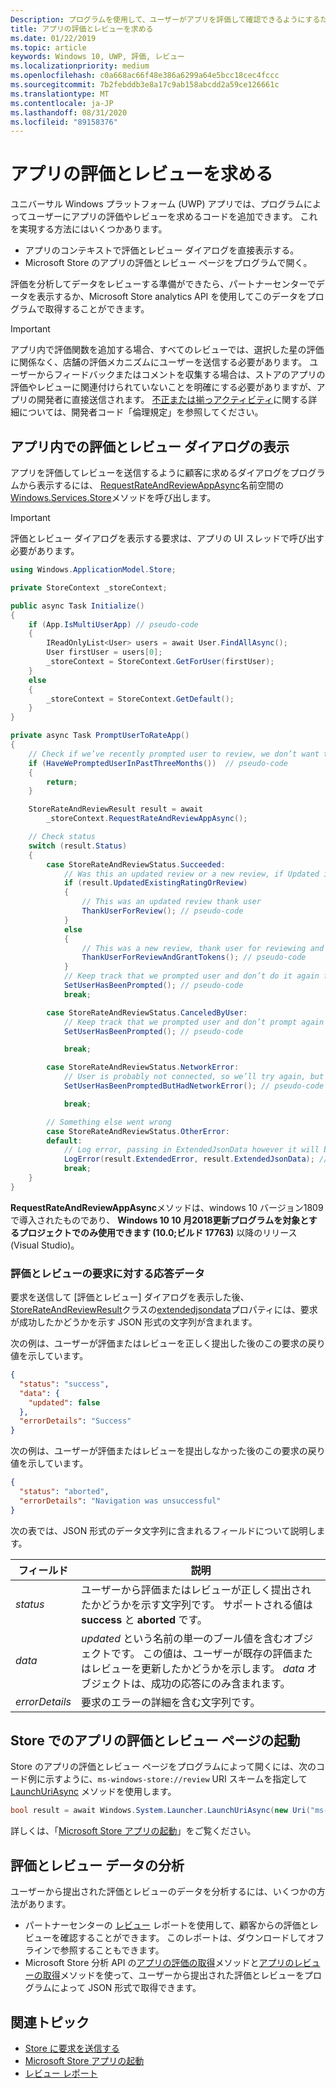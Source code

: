 ```yaml
---
Description: プログラムを使用して、ユーザーがアプリを評価して確認できるようにするためのいくつかの方法について説明します。
title: アプリの評価とレビューを求める
ms.date: 01/22/2019
ms.topic: article
keywords: Windows 10, UWP, 評価, レビュー
ms.localizationpriority: medium
ms.openlocfilehash: c0a668ac66f48e386a6299a64e5bcc18cec4fccc
ms.sourcegitcommit: 7b2febddb3e8a17c9ab158abcdd2a59ce126661c
ms.translationtype: MT
ms.contentlocale: ja-JP
ms.lasthandoff: 08/31/2020
ms.locfileid: "89158376"
---
```

# <a name="request-ratings-and-reviews-for-your-app"></a>アプリの評価とレビューを求める

ユニバーサル Windows プラットフォーム (UWP) アプリでは、プログラムによってユーザーにアプリの評価やレビューを求めるコードを追加できます。 これを実現する方法にはいくつかあります。
* アプリのコンテキストで評価とレビュー ダイアログを直接表示する。
* Microsoft Store のアプリの評価とレビュー ページをプログラムで開く。

評価を分析してデータをレビューする準備ができたら、パートナーセンターでデータを表示するか、Microsoft Store analytics API を使用してこのデータをプログラムで取得することができます。

> [!IMPORTANT]
> アプリ内で評価関数を追加する場合、すべてのレビューでは、選択した星の評価に関係なく、店舗の評価メカニズムにユーザーを送信する必要があります。 ユーザーからフィードバックまたはコメントを収集する場合は、ストアのアプリの評価やレビューに関連付けられていないことを明確にする必要がありますが、アプリの開発者に直接送信されます。 [不正または揃っアクティビティ](/legal/windows/agreements/store-developer-code-of-conduct#3-fraudulent-or-dishonest-activities)に関する詳細については、開発者コード「倫理規定」を参照してください。

## <a name="show-a-rating-and-review-dialog-in-your-app"></a>アプリ内での評価とレビュー ダイアログの表示

アプリを評価してレビューを送信するように顧客に求めるダイアログをプログラムから表示するには、 [RequestRateAndReviewAppAsync](/uwp/api/windows.services.store.storecontext.requestrateandreviewappasync)名前空間の[Windows.Services.Store](/uwp/api/windows.services.store)メソッドを呼び出します。 

> [!IMPORTANT]
> 評価とレビュー ダイアログを表示する要求は、アプリの UI スレッドで呼び出す必要があります。

```csharp
using Windows.ApplicationModel.Store;

private StoreContext _storeContext;

public async Task Initialize()
{
    if (App.IsMultiUserApp) // pseudo-code
    {
        IReadOnlyList<User> users = await User.FindAllAsync();
        User firstUser = users[0];
        _storeContext = StoreContext.GetForUser(firstUser);
    }
    else
    {
        _storeContext = StoreContext.GetDefault();
    }
}

private async Task PromptUserToRateApp()
{
    // Check if we’ve recently prompted user to review, we don’t want to bother user too often and only between version changes
    if (HaveWePromptedUserInPastThreeMonths())  // pseudo-code
    {
        return;
    }

    StoreRateAndReviewResult result = await 
        _storeContext.RequestRateAndReviewAppAsync();

    // Check status
    switch (result.Status)
    { 
        case StoreRateAndReviewStatus.Succeeded:
            // Was this an updated review or a new review, if Updated is false it means it was a users first time reviewing
            if (result.UpdatedExistingRatingOrReview)
            {
                // This was an updated review thank user
                ThankUserForReview(); // pseudo-code
            }
            else
            {
                // This was a new review, thank user for reviewing and give some free in app tokens
                ThankUserForReviewAndGrantTokens(); // pseudo-code
            }
            // Keep track that we prompted user and don’t do it again for a while
            SetUserHasBeenPrompted(); // pseudo-code
            break;

        case StoreRateAndReviewStatus.CanceledByUser:
            // Keep track that we prompted user and don’t prompt again for a while
            SetUserHasBeenPrompted(); // pseudo-code

            break;

        case StoreRateAndReviewStatus.NetworkError:
            // User is probably not connected, so we’ll try again, but keep track so we don’t try too often
            SetUserHasBeenPromptedButHadNetworkError(); // pseudo-code

            break;

        // Something else went wrong
        case StoreRateAndReviewStatus.OtherError:
        default:
            // Log error, passing in ExtendedJsonData however it will be empty for now
            LogError(result.ExtendedError, result.ExtendedJsonData); // pseudo-code
            break;
    }
}
```

**RequestRateAndReviewAppAsync**メソッドは、windows 10 バージョン1809で導入されたものであり、 **Windows 10 10 月2018更新プログラムを対象とするプロジェクトでのみ使用できます (10.0;ビルド 17763)** 以降のリリース (Visual Studio)。

### <a name="response-data-for-the-rating-and-review-request"></a>評価とレビューの要求に対する応答データ

要求を送信して [評価とレビュー] ダイアログを表示した後、 [StoreRateAndReviewResult](/uwp/api/windows.services.store.storerateandreviewresult)クラスの[extendedjsondata](/uwp/api/windows.services.store.storerateandreviewresult.extendedjsondata)プロパティには、要求が成功したかどうかを示す JSON 形式の文字列が含まれます。

次の例は、ユーザーが評価またはレビューを正しく提出した後のこの要求の戻り値を示しています。

```json
{ 
  "status": "success", 
  "data": {
    "updated": false
  },
  "errorDetails": "Success"
}
```

次の例は、ユーザーが評価またはレビューを提出しなかった後のこの要求の戻り値を示しています。

```json
{ 
  "status": "aborted", 
  "errorDetails": "Navigation was unsuccessful"
}
```

次の表では、JSON 形式のデータ文字列に含まれるフィールドについて説明します。

| フィールド          | 説明                                                                                                                                   |
|----------------|-----------------------------------------------------------------------------------------------------------------------------------------------|
| *status*       | ユーザーから評価またはレビューが正しく提出されたかどうかを示す文字列です。 サポートされる値は **success** と **aborted** です。 |
| *data*         | *updated* という名前の単一のブール値を含むオブジェクトです。 この値は、ユーザーが既存の評価またはレビューを更新したかどうかを示します。 *data* オブジェクトは、成功の応答にのみ含まれます。 |
| *errorDetails* | 要求のエラーの詳細を含む文字列です。                                                                                     |

## <a name="launch-the-rating-and-review-page-for-your-app-in-the-store"></a>Store でのアプリの評価とレビュー ページの起動

Store のアプリの評価とレビュー ページをプログラムによって開くには、次のコード例に示すように、```ms-windows-store://review``` URI スキームを指定して [LaunchUriAsync](/uwp/api/windows.system.launcher.launchuriasync) メソッドを使用します。

```csharp
bool result = await Windows.System.Launcher.LaunchUriAsync(new Uri("ms-windows-store://review/?ProductId=9WZDNCRFHVJL"));
```

詳しくは、「[Microsoft Store アプリの起動](../launch-resume/launch-store-app.md)」をご覧ください。

## <a name="analyze-your-ratings-and-reviews-data"></a>評価とレビュー データの分析

ユーザーから提出された評価とレビューのデータを分析するには、いくつかの方法があります。
* パートナーセンターの [レビュー](../publish/reviews-report.md) レポートを使用して、顧客からの評価とレビューを確認することができます。 このレポートは、ダウンロードしてオフラインで参照することもできます。
* Microsoft Store 分析 API の[アプリの評価の取得](get-app-ratings.md)メソッドと[アプリのレビューの取得](get-app-reviews.md)メソッドを使って、ユーザーから提出された評価とレビューをプログラムによって JSON 形式で取得できます。

## <a name="related-topics"></a>関連トピック

* [Store に要求を送信する](send-requests-to-the-store.md)
* [Microsoft Store アプリの起動](../launch-resume/launch-store-app.md)
* [レビュー レポート](../publish/reviews-report.md)